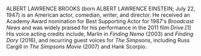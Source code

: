 ALBERT LAWRENCE BROOKS (born ALBERT LAWRENCE EINSTEIN; July 22, 1947) is an American actor, comedian, writer, and director. He received an Academy Award nomination for Best Supporting Actor for 1987's _Broadcast News_ and was widely praised for his performance in the 2011 film _Drive_.[1] His voice acting credits include, Marlin in _Finding Nemo_ (2003) and _Finding Dory_ (2016), and recurring guest voices for _The Simpsons_, including Russ Cargill in _The Simpsons Movie_ (2007) and Hank Scorpio.
